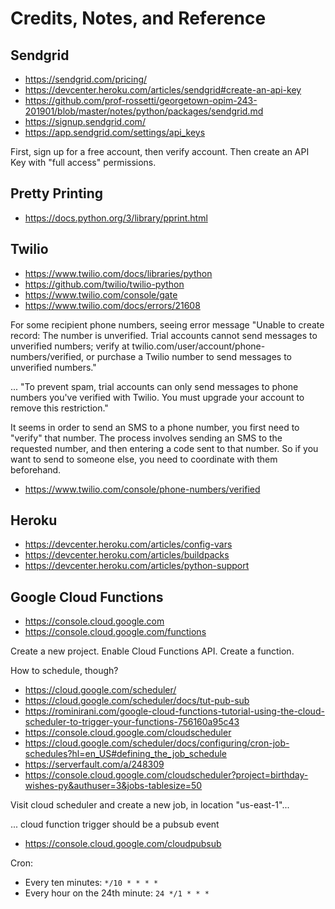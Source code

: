 # Credits, Notes, and Reference

## Sendgrid

  + https://sendgrid.com/pricing/
  + https://devcenter.heroku.com/articles/sendgrid#create-an-api-key
  + https://github.com/prof-rossetti/georgetown-opim-243-201901/blob/master/notes/python/packages/sendgrid.md
  + https://signup.sendgrid.com/
  + https://app.sendgrid.com/settings/api_keys

First, sign up for a free account, then verify account. Then create an API Key with "full access" permissions.

## Pretty Printing

  + https://docs.python.org/3/library/pprint.html

## Twilio

  + https://www.twilio.com/docs/libraries/python
  + https://github.com/twilio/twilio-python
  + https://www.twilio.com/console/gate
  + https://www.twilio.com/docs/errors/21608

For some recipient phone numbers, seeing error message "Unable to create record: The number  is unverified. Trial accounts cannot send messages to unverified numbers; verify  at twilio.com/user/account/phone-numbers/verified, or purchase a Twilio number to send messages to unverified numbers."

... "To prevent spam, trial accounts can only send messages to phone numbers you've verified with Twilio. You must upgrade your account to remove this restriction."

It seems in order to send an SMS to a phone number, you first need to "verify" that number. The process involves sending an SMS to the requested number, and then entering a code sent to that number. So if you want to send to someone else, you need to coordinate with them beforehand.

  + https://www.twilio.com/console/phone-numbers/verified

## Heroku

  + https://devcenter.heroku.com/articles/config-vars
  + https://devcenter.heroku.com/articles/buildpacks
  + https://devcenter.heroku.com/articles/python-support

## Google Cloud Functions

  + https://console.cloud.google.com
  + https://console.cloud.google.com/functions

Create a new project. Enable Cloud Functions API. Create a function.

How to schedule, though?

  + https://cloud.google.com/scheduler/
  + https://cloud.google.com/scheduler/docs/tut-pub-sub
  + https://rominirani.com/google-cloud-functions-tutorial-using-the-cloud-scheduler-to-trigger-your-functions-756160a95c43
  + https://console.cloud.google.com/cloudscheduler
  + https://cloud.google.com/scheduler/docs/configuring/cron-job-schedules?hl=en_US#defining_the_job_schedule
  + https://serverfault.com/a/248309
  + https://console.cloud.google.com/cloudscheduler?project=birthday-wishes-py&authuser=3&jobs-tablesize=50

Visit cloud scheduler and create a new job, in location "us-east-1"...

... cloud function trigger should be a pubsub event

  + https://console.cloud.google.com/cloudpubsub

Cron:
  + Every ten minutes: `*/10 * * * *`
  + Every hour on the 24th minute: `24 */1 * * *`
